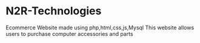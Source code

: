 # N2R-Technologies

Ecommerce Website made using php,html,css,js,Mysql
This website allows users to purchase computer accessories and parts 